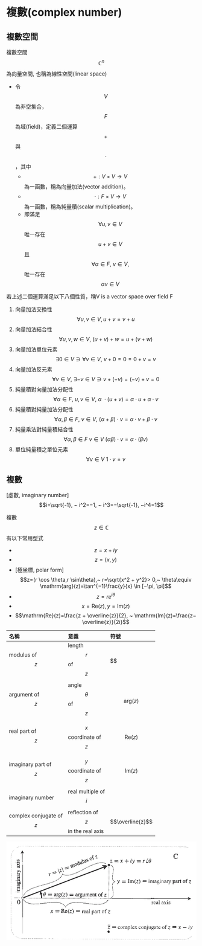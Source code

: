 # 複數\(complex number\)

## 複數空間

複數空間$$\mathbb{C}^n$$ 為向量空間, 也稱為線性空間\(linear space\)

* 令$$V$$為非空集合，$$F$$為域\(field\)，定義二個運算$$+$$與$$\cdot$$，其中
  *  $$+:V \times V \rightarrow V$$為一函數，稱為向量加法\(vector addition\)。
  * $$\cdot:F \times V  \rightarrow V$$為一函數，稱為純量積\(scalar multiplication\)。
  * 即滿足 $$\forall u,v \in V$$ 唯一存在$$u+v \in V$$且$$\forall \alpha  \in F, ~ v \in V,$$唯一存在$$\alpha v \in V$$

若上述二個運算滿足以下八個性質，稱V is a vector space over field F

1. 向量加法交換性 $$\forall u,v \in V, u+v=v+u$$
2. 向量加法結合性 $$\forall u,v,w \in V,~ (u+v)+w=u+(v+w)$$
3. 向量加法單位元素 $$\exists 0 \in V \ni \forall v \in V,~ v+0=0=0+v=v$$
4. 向量加法反元素 $$\forall v \in V,~ \exists −v \in V \ni v+(−v)=(−v)+v=0$$
5. 純量積對向量加法分配性 $$\forall \alpha \in F, ~ u,v \in V, ~ \alpha\ \cdot (u+v)=\alpha \cdot u+\alpha \cdot v$$
6. 純量積對純量加法分配性 $$\forall \alpha ,\beta \in F,~ v \in V, ~ (\alpha+\beta)\cdot v=\alpha \cdot v+\beta \cdot v$$
7. 純量乘法對純量積結合性 $$\forall \alpha ,\beta \in F~ v \in V ~ (\alpha \beta)\cdot v=\alpha \cdot (\beta v)$$
8. 單位純量積之單位元素 $$\forall v \in V ~ 1\cdot v=v$$

## 複數

\[虛數, imaginary number\] $$i=\sqrt{-1}, ~ i^2=−1, ~ i^3=−\sqrt{-1}, ~i^4=1$$

複數$$z \in \mathbb{C}$$有以下常用型式

* $$z=x+iy $$
* $$z=(x,y)$$
*  \[極坐標, polar form\] $$z=(r \cos \theta,r \sin\theta),~ r=\sqrt{x^2 + y^2}> 0,~ \theta\equiv \mathrm{arg}(z)=\tan^{−1}⁡\frac{y}{x} \in [−\pi, \pi]$$
* $$z=re^{i\theta}$$
* $$x=\mathrm{Re}(z), y=\mathrm{Im}(z)$$
* $$\mathrm{Re}(z)=\frac{z + \overline{z}}{2}, ~ \mathrm{Im}(z)=\frac{z− \overline{z}}{2i}$$

| 名稱 | 意義 | 符號 |
| :--- | :--- | :--- |
| modulus of $$z$$ | length $$r$$ of $$z$$ | $$|z|$$ |
| argument of $$z$$ | angle $$\theta$$ of $$z$$ | $$\mathrm{arg}(z)$$ |
| real part of $$z$$ | $$x$$ coordinate of $$z$$ | $$\mathrm{Re}(z)$$ |
| imaginary part of $$z$$ | $$y$$ coordinate of $$z$$ | $$\mathrm{Im}(z)$$ |
| imaginary number | real multiple of $$i$$ |  |
| complex conjugate of $$z$$ | reflection of $$z$$ in the real axis | $$\overline{z}$$ |

![&#x8907;&#x6578;&#x7B26;&#x865F;](../.gitbook/assets/complex-number-min.png)

